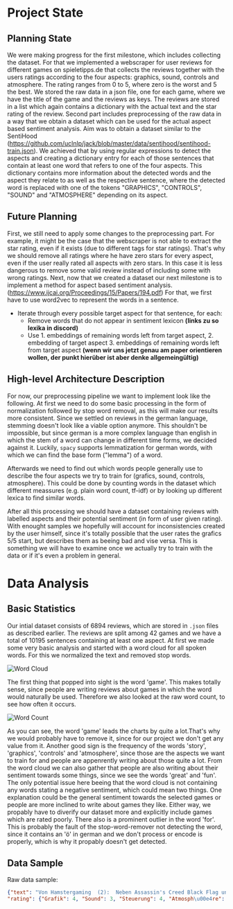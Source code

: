 # Project State

## Planning State 

We were making progress for the first milestone, which includes collecting the dataset. For that we implemented a webscraper for user reviews for different games on spieletipps.de that collects the reviews together with the users ratings according to the four aspects: graphics, sound, controls and atmosphere. The rating ranges from 0 to 5, where zero is the worst and 5 the best.
We stored the raw data in a json file, one for each game, where we have the title of the game and the reviews as keys. The reviews are stored in a list which again contains a dictionary with the actual text and the star rating of the review.
Second part includes preprocessing of the raw data in a way that we obtain a dataset which can be used for the actual aspect based sentiment analysis. Aim was to obtain a dataset similar to the SentiHood (https://github.com/uclnlp/jack/blob/master/data/sentihood/sentihood-train.json). We achieved that by using regular expressions to detect the aspects and creating a dictionary entry for each of those sentences that contain at least one word that refers to one of the four aspects. This dictionary contains more information about the detected words and the aspect they relate to as well as the respective sentence, where the detected word is replaced with one of the tokens "GRAPHICS", "CONTROLS", "SOUND" and "ATMOSPHERE" depending on its aspect.


## Future Planning

First, we still need to apply some changes to the preprocessing part. For example, it might be the case that the webscraper is not able to extract the star rating, even if it exists (due to different tags for star ratings). That's why we should remove all ratings where he have zero stars for every aspect, even if the user really rated all aspects with zero stars. In this case it is less dangerous to remove some valid review instead of including some with wrong ratings.
Next, now that we created a dataset our next milestone is to implement a method for aspect based sentiment analysis. (https://www.ijcai.org/Proceedings/15/Papers/194.pdf) For that, we first have to use word2vec to represent the words in a sentence. 
* Iterate through every possible target aspect for that sentence, for each:
    * Remove words that do not appear in sentiment lexicon **(links zu so lexika in discord)**
    * Use 1. embeddings of remaining words left from target aspect, 2. embedding of target aspect 3. embeddings of remaining words left from target aspect **(wenn wir uns jetzt genau am paper orientieren wollen, der punkt hierüber ist aber denke allgemeingültig)**


## High-level Architecture Description

For now, our preprocessing pipeline we want to implement look like the following. At first we need to do some basic processing in the form of normalization followed by stop word removal, as this will make our results more consistent. Since we settled on reviews in the german language, stemming doesn't look like a viable option anymore. This shouldn't be impossible, but since german is a more complex language than english in which the stem of a word can change in different time forms, we decided against it. Luckily, `spacy` supports lemmatization for german words, with which we can find the base form ("lemma") of a word.

Afterwards we need to find out which words people generally use to describe the four aspects we try to train for (grafics, sound, controls, atmosphere). This could be done by counting words in the dataset which different meassures (e.g. plain word count, tf-idf) or by looking up different lexica to find similar words.

After all this processing we should have a dataset containing reviews with labelled aspects and their potential sentiment (in form of user given rating). With enought samples we hopefully will account for inconsistencies created by the user himself, since it's totally possible that the user rates the grafics 5/5 start, but describes them as beeing bad and vise versa. This is something we will have to examine once we actually try to train with the data or if it's even a problem in general.


# Data Analysis

## Basic Statistics

Our intial dataset consists of 6894 reviews, which are stored in `.json` files as described earlier. The reviews are split among 42 games and we have a total of 10195 sentences containing at least one aspect.
At first we made some very basic analysis and started with a word cloud for all spoken words. For this we normalized the text and removed stop words.

![Word Cloud](pictures/word_cloud_graph.png)

The first thing that popped into sight is the word 'game'. This makes totally sense, since people are writing reviews about games in which the word would naturally be used. Therefore we also looked at the raw word count, to see how often it occurs.

![Word Count](pictures/most_common.png)

As you can see, the word 'game' leads the charts by quite a lot.That's why we would probably have to remove it, since for our project we don't get any value from it. Another good sign is the frequency of the words 'story', 'graphics', 'controls' and 'atmosphere', since those are the aspects we want to train for and people are appenrently writing about those quite a lot. From the word cloud we can also gather that people are also writing about their sentiment towards some things, since we see the words 'great' and 'fun'. The only potential issue here beeing that the word cloud is not containing any words stating a negative sentiment, which could mean two things. One explanation could be the general sentiment towards the selected games or people are more inclined to write about games they like. Either way, we propably have to diverify our dataset more and explicitly include games which are rated poorly.
There also is a prominent outlier in the word 'for'. This is probably the fault of the stop-word-remover not detecting the word, since it contains an 'ö' in german and we don't process or encode is properly, which is why it propably doesn't get detected.

## Data Sample
Raw data sample:
```json
{"text": "Von Hamstergaming  (2):  Neben Assassin's Creed Black Flag und Assassin's Creed Rogue geh\u00f6rt dieser Teil zu einer der besten die Story ist ganz in Ordnung daf\u00fcr dass es um Rache geht und die Grafik ist auch sch\u00f6n anzusehen. \nEs geh\u00f6rt mit zu den besten weil man verschiedene Arten von Fortbewegungsm\u00f6glichkeiten hat wie z.B. in Venedig wo man sehr gut mit dem kleinen Boot vorankommt oder Monterigioni wo das Reiten sehr effektiv ist dazu liefert das Spiel noch Rennen mit den Fortbewegungsmitteln wie z.B. einem Kutschenrennen oder das klassische auf den D\u00e4chern h\u00fcpfen.Ist diese Meinung hilfreich?", 
"rating": {"Grafik": 4, "Sound": 3, "Steuerung": 4, "Atmosph\u00e4re": 5}}
```